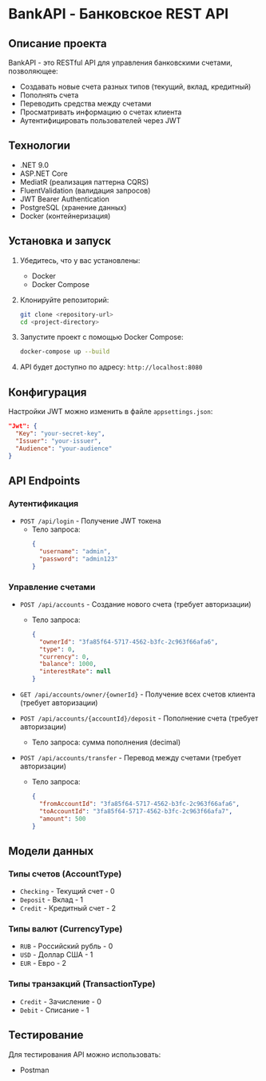 # BankAPI - Банковское REST API

## Описание проекта

BankAPI - это RESTful API для управления банковскими счетами, позволяющее:
- Создавать новые счета разных типов (текущий, вклад, кредитный)
- Пополнять счета
- Переводить средства между счетами
- Просматривать информацию о счетах клиента
- Аутентифицировать пользователей через JWT

## Технологии

- .NET 9.0
- ASP.NET Core
- MediatR (реализация паттерна CQRS)
- FluentValidation (валидация запросов)
- JWT Bearer Authentication
- PostgreSQL (хранение данных)
- Docker (контейнеризация)

## Установка и запуск

1. Убедитесь, что у вас установлены:
   - Docker
   - Docker Compose

2. Клонируйте репозиторий:
   ```bash
   git clone <repository-url>
   cd <project-directory>
   ```

3. Запустите проект с помощью Docker Compose:
   ```bash
   docker-compose up --build
   ```

4. API будет доступно по адресу: `http://localhost:8080`

## Конфигурация

Настройки JWT можно изменить в файле `appsettings.json`:
```json
"Jwt": {
  "Key": "your-secret-key",
  "Issuer": "your-issuer",
  "Audience": "your-audience"
}
```

## API Endpoints

### Аутентификация

- `POST /api/login` - Получение JWT токена
  - Тело запроса:
    ```json
    {
      "username": "admin",
      "password": "admin123"
    }
    ```

### Управление счетами

- `POST /api/accounts` - Создание нового счета (требует авторизации)
  - Тело запроса:
    ```json
    {
      "ownerId": "3fa85f64-5717-4562-b3fc-2c963f66afa6",
      "type": 0,
      "currency": 0,
      "balance": 1000,
      "interestRate": null
    }
    ```

- `GET /api/accounts/owner/{ownerId}` - Получение всех счетов клиента (требует авторизации)

- `POST /api/accounts/{accountId}/deposit` - Пополнение счета (требует авторизации)
  - Тело запроса: сумма пополнения (decimal)

- `POST /api/accounts/transfer` - Перевод между счетами (требует авторизации)
  - Тело запроса:
    ```json
    {
      "fromAccountId": "3fa85f64-5717-4562-b3fc-2c963f66afa6",
      "toAccountId": "3fa85f64-5717-4562-b3fc-2c963f66afa7",
      "amount": 500
    }
    ```

## Модели данных

### Типы счетов (AccountType)
- `Checking` - Текущий счет - 0
- `Deposit` - Вклад - 1
- `Credit` - Кредитный счет - 2

### Типы валют (CurrencyType)
- `RUB` - Российский рубль - 0
- `USD` - Доллар США - 1
- `EUR` - Евро - 2

### Типы транзакций (TransactionType)
- `Credit` - Зачисление - 0
- `Debit` - Списание - 1

## Тестирование

Для тестирования API можно использовать:
- Postman
